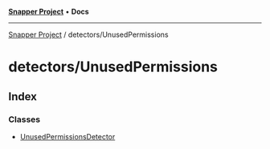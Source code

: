 [**Snapper Project**](../../README.md) • **Docs**

***

[Snapper Project](../../README.md) / detectors/UnusedPermissions

# detectors/UnusedPermissions

## Index

### Classes

- [UnusedPermissionsDetector](classes/UnusedPermissionsDetector.md)
